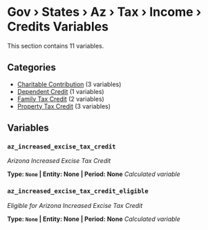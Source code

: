 # Gov › States › Az › Tax › Income › Credits Variables

This section contains 11 variables.

## Categories

- [Charitable Contribution](charitable_contribution/index.md) (3 variables)
- [Dependent Credit](dependent_credit/index.md) (1 variables)
- [Family Tax Credit](family_tax_credit/index.md) (2 variables)
- [Property Tax Credit](property_tax_credit/index.md) (3 variables)

## Variables

### `az_increased_excise_tax_credit`
*Arizona Increased Excise Tax Credit*

**Type: `None` | Entity: None | Period: None**
*Calculated variable*

### `az_increased_excise_tax_credit_eligible`
*Eligible for Arizona Increased Excise Tax Credit*

**Type: `None` | Entity: None | Period: None**
*Calculated variable*
